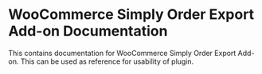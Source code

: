 # WooCommerce Simply Order Export Add-on Documentation
This contains documentation for WooCommerce Simply Order Export Add-on. This can be used as reference for usability of plugin.


